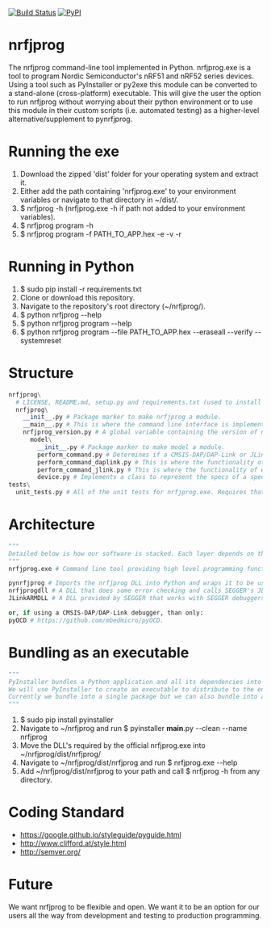 [![Build Status](https://travis-ci.org/NordicSemiconductor/nrfjprog.svg?branch=master)](https://travis-ci.org/mjdietzx/nrfjprog)
[![PyPI](https://img.shields.io/pypi/l/Django.svg)](https://opensource.org/licenses/BSD-3-Clause)

# nrfjprog
The nrfjprog command-line tool implemented in Python. nrfjprog.exe is a tool to program Nordic Semiconductor's nRF51 and nRF52 series devices. Using a tool such as PyInstaller or py2exe this module can be converted to a stand-alone (cross-platform) executable. This will give the user the option to run nrfjprog without worrying about their python environment or to use this module in their custom scripts (i.e. automated testing) as a higher-level alternative/supplement to pynrfjprog.

# Running the exe
1. Download the zipped 'dist' folder for your operating system and extract it.
2. Either add the path containing 'nrfjprog.exe' to your environment variables or navigate to that directory in ~/dist/.
3. $ nrfjprog -h (nrfjprog.exe -h if path not added to your environment variables).
4. $ nrfjprog program -h
5. $ nrfjprog program -f PATH_TO_APP.hex -e -v -r

# Running in Python
1. $ sudo pip install -r requirements.txt
2. Clone or download this repository.
3. Navigate to the repository's root directory (~/nrfjprog/).
4. $ python nrfjprog --help
5. $ python nrfjprog program --help
5. $ python nrfjprog program --file PATH_TO_APP.hex --eraseall --verify --systemreset

# Structure
```python
nrfjprog\
  # LICENSE, README.md, setup.py and requirements.txt (used to install this module).
  nrfjprog\
    __init__.py # Package marker to make nrfjprog a module.
    __main__.py # This is where the command line interface is implemented. It parses arguments using argparse and calls functions in 
    nrfjprog_version.py # A global variable containing the version of nrfjprog.
      model\
        __init__.py # Package marker to make model a module.
        perform_command.py # Determines if a CMSIS-DAP/DAP-Link or JLink debugger is connected to the PC and fowards the command accordingly.
        perform_command_daplink.py # This is where the functionality of each command is implemented. Relies on the pyOCD module.
        perform_command_jlink.py # This is where the functionality of each command is implemented. Relies on the pynrfjprog module.
        device.py # Implements a class to represent the specs of a specific device (i.e. NRF52_FP1).
tests\
  unit_tests.py # All of the unit tests for nrfjprog.exe. Requires that dist/OS/ to be present on system which contains the built .exe for the system's OS.
```

# Architecture
```python
"""
Detailed below is how our software is stacked. Each layer depends on the layer below.
"""
nrfjprog.exe # Command line tool providing high level programming functionality for nRF5x devices.

pynrfjprog # Imports the nrfjprog DLL into Python and wraps it to be used in applications like this one or directly in scripts.
nrfjprogdll # A DLL that does some error checking and calls SEGGER's JLink API. Wraps JLink API specifically for nRF5x devices.
JLinkARMDLL # A DLL provided by SEGGER that works with SEGGER debuggers. Performs all low level operations with target device.

or, if using a CMSIS-DAP/DAP-Link debugger, than only:
pyOCD # https://github.com/mbedmicro/pyOCD.
```

# Bundling as an executable
```python
"""
PyInstaller bundles a Python application and all its dependencies into a single package and is tested against Windows, Mac OS X, and Linux. http://pythonhosted.org/PyInstaller/.
We will use PyInstaller to create an executable to distribute to the end user from our nrfjprog Python application. It will be multi platform.
Currently we bundle into a single package but we can also bundle into a single executable (one file) using PyInstaller.
"""
```
1. $ sudo pip install pyinstaller
2. Navigate to ~/nrfjprog and run $ pyinstaller __main__.py --clean --name nrfjprog
3. Move the DLL's required by the official nrfjprog.exe into ~/nrfjprog/dist/nrfjprog/
4. Navigate to ~/nrfjprog/dist/nrfjprog and run $ nrfjprog.exe --help
5. Add ~/nrfjprog/dist/nrfjprog to your path and call $ nrfjprog -h from any directory.

# Coding Standard
*  https://google.github.io/styleguide/pyguide.html
*  http://www.clifford.at/style.html
*  http://semver.org/

# Future
We want nrfjprog to be flexible and open. We want it to be an option for our users all the way from development and testing to production programming.

